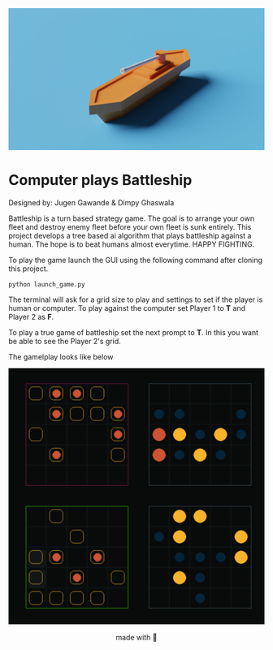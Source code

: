 ![plot](/Assets/battleship.png)
# Computer plays Battleship

Designed by: Jugen Gawande & Dimpy Ghaswala

Battleship is a turn based strategy game. The goal is to arrange your own fleet and destroy enemy fleet before your own fleet is sunk entirely. 
This project develops a tree based ai algorithm that plays battleship against a human. The hope is to beat humans almost everytime. HAPPY FIGHTING.

To play the game launch the GUI using the following command after cloning this project.
```
python launch_game.py
```

The terminal will ask for a grid size to play and settings to set if the player is human or computer.
To play against the computer set Player 1 to <b>T</b> and Player 2 as <b>F</b>. 

To play a true game of battleship set the next prompt to <b>T</b>. In this you want be able to see the Player 2's grid.

The gamelplay looks like below

![plot](/Assets/gameplay_1.png)




<center> made with 🧠</center>
